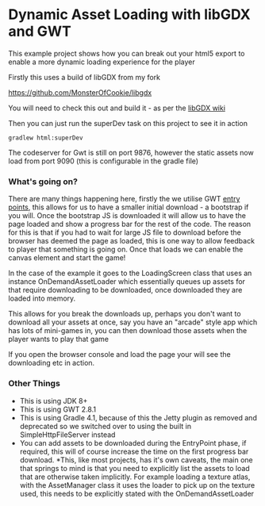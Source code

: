 # Dynamic Asset Loading with libGDX and GWT
This example project shows how you can break out your html5 export to enable a more dynamic loading experience for the player

Firstly this uses a build of libGDX from my fork

https://github.com/MonsterOfCookie/libgdx

You will need to check this out and build it - as per the [libGDX wiki](https://github.com/libgdx/libgdx/wiki/Building-libgdx-from-source)

Then you can just run the superDev task on this project to see it in action

`gradlew html:superDev`

The codeserver for Gwt is still on port 9876, however the static assets now load from port 9090 (this is configurable in the gradle file)

### What's going on?

There are many things happening here, firstly the we utilise GWT [entry points](http://www.gwtproject.org/doc/latest/DevGuideCodingBasicsClient.html), this allows for us to have
a smaller initial download - a bootstrap if you will. Once the bootstrap JS is downloaded it will allow us to have the page loaded and show a progress bar for the rest of the code. The reason for
this is that if you had to wait for large JS file to download before the browser has deemed the page as loaded, this is one way to allow feedback to player that something is going on.
Once that loads we can enable the canvas element and start the game!

In the case of the example it goes to the LoadingScreen class that uses an instance OnDemandAssetLoader which essentially
queues up assets for that require downloading to be downloaded, once downloaded they are loaded into memory.

This allows for you break the downloads up, perhaps you don't want to download all your assets at once, say you have an
"arcade" style app which has lots of mini-games in, you can then download those assets when the player wants to play that game

If you open the browser console and load the page your will see the downloading etc in action.

### Other Things
* This is using JDK 8+
* This is using GWT 2.8.1
* This is using Gradle 4.1, because of this the Jetty plugin as removed and deprecated so we switched over to using the built in SimpleHttpFileServer instead
* You can add assets to be downloaded during the EntryPoint phase, if required, this will of course increase the time on the first progress bar download.
*This, like most projects, has it's own caveats, the main one that springs to mind is that you need to explicitly list the assets to load that are otherwise
taken implicitly. For example loading a texture atlas, with the AssetManager class it uses the loader to pick up on the texture used, this needs to be explicitly
stated with the OnDemandAssetLoader